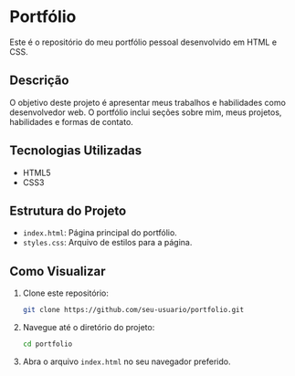 # Portfólio

Este é o repositório do meu portfólio pessoal desenvolvido em HTML e CSS.

## Descrição

O objetivo deste projeto é apresentar meus trabalhos e habilidades como desenvolvedor web. O portfólio inclui seções sobre mim, meus projetos, habilidades e formas de contato.

## Tecnologias Utilizadas

- HTML5
- CSS3

## Estrutura do Projeto

- `index.html`: Página principal do portfólio.
- `styles.css`: Arquivo de estilos para a página.

## Como Visualizar

1. Clone este repositório:
    ```bash
    git clone https://github.com/seu-usuario/portfolio.git
    ```
2. Navegue até o diretório do projeto:
    ```bash
    cd portfolio
    ```
3. Abra o arquivo `index.html` no seu navegador preferido.

